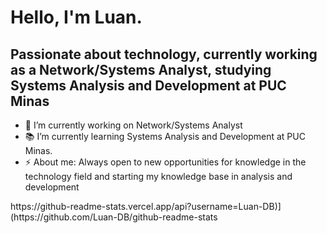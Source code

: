 # Hello, I'm Luan. 

## Passionate about technology, currently working as a Network/Systems Analyst, studying Systems Analysis and Development at PUC Minas 


- 🛜 I’m currently working on Network/Systems Analyst
- 📚 I’m currently learning Systems Analysis and Development at PUC Minas.
- ⚡ About me: Always open to new opportunities for knowledge in the technology field and starting my knowledge base in analysis and development

<div>
https://github-readme-stats.vercel.app/api?username=Luan-DB)](https://github.com/Luan-DB/github-readme-stats